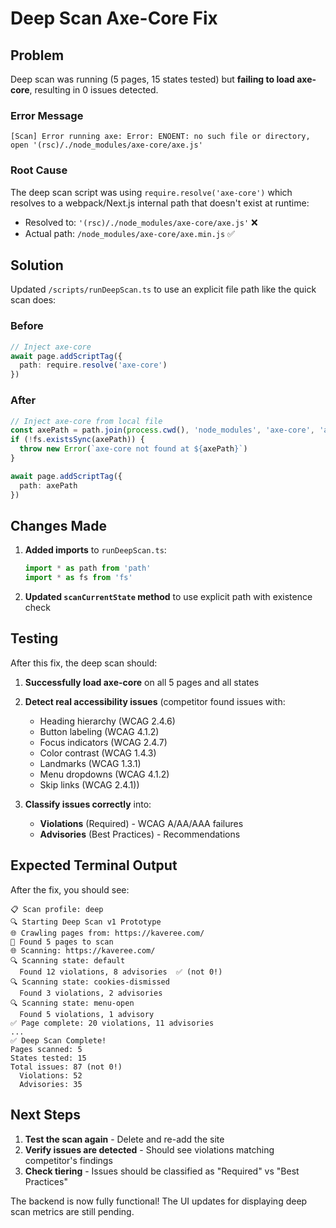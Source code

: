 # Deep Scan Axe-Core Fix

## Problem

Deep scan was running (5 pages, 15 states tested) but **failing to load axe-core**, resulting in 0 issues detected.

### Error Message
```
[Scan] Error running axe: Error: ENOENT: no such file or directory, open '(rsc)/./node_modules/axe-core/axe.js'
```

### Root Cause
The deep scan script was using `require.resolve('axe-core')` which resolves to a webpack/Next.js internal path that doesn't exist at runtime:
- Resolved to: `'(rsc)/./node_modules/axe-core/axe.js'` ❌
- Actual path: `/node_modules/axe-core/axe.min.js` ✅

## Solution

Updated `/scripts/runDeepScan.ts` to use an explicit file path like the quick scan does:

### Before
```typescript
// Inject axe-core
await page.addScriptTag({
  path: require.resolve('axe-core')
})
```

### After  
```typescript
// Inject axe-core from local file
const axePath = path.join(process.cwd(), 'node_modules', 'axe-core', 'axe.min.js')
if (!fs.existsSync(axePath)) {
  throw new Error(`axe-core not found at ${axePath}`)
}

await page.addScriptTag({
  path: axePath
})
```

## Changes Made

1. **Added imports** to `runDeepScan.ts`:
   ```typescript
   import * as path from 'path'
   import * as fs from 'fs'
   ```

2. **Updated `scanCurrentState` method** to use explicit path with existence check

## Testing

After this fix, the deep scan should:

1. **Successfully load axe-core** on all 5 pages and all states
2. **Detect real accessibility issues** (competitor found issues with:
   - Heading hierarchy (WCAG 2.4.6)
   - Button labeling (WCAG 4.1.2)
   - Focus indicators (WCAG 2.4.7)
   - Color contrast (WCAG 1.4.3)
   - Landmarks (WCAG 1.3.1)
   - Menu dropdowns (WCAG 4.1.2)
   - Skip links (WCAG 2.4.1))

3. **Classify issues correctly** into:
   - **Violations** (Required) - WCAG A/AA/AAA failures
   - **Advisories** (Best Practices) - Recommendations

## Expected Terminal Output

After the fix, you should see:
```
📋 Scan profile: deep
🔍 Starting Deep Scan v1 Prototype
🌐 Crawling pages from: https://kaveree.com/
📄 Found 5 pages to scan
🌐 Scanning: https://kaveree.com/
🔍 Scanning state: default
  Found 12 violations, 8 advisories  ✅ (not 0!)
🔍 Scanning state: cookies-dismissed
  Found 3 violations, 2 advisories
🔍 Scanning state: menu-open
  Found 5 violations, 1 advisory
✅ Page complete: 20 violations, 11 advisories
...
✅ Deep Scan Complete!
Pages scanned: 5
States tested: 15
Total issues: 87 (not 0!)
  Violations: 52
  Advisories: 35
```

## Next Steps

1. **Test the scan again** - Delete and re-add the site
2. **Verify issues are detected** - Should see violations matching competitor's findings
3. **Check tiering** - Issues should be classified as "Required" vs "Best Practices"

The backend is now fully functional! The UI updates for displaying deep scan metrics are still pending.

